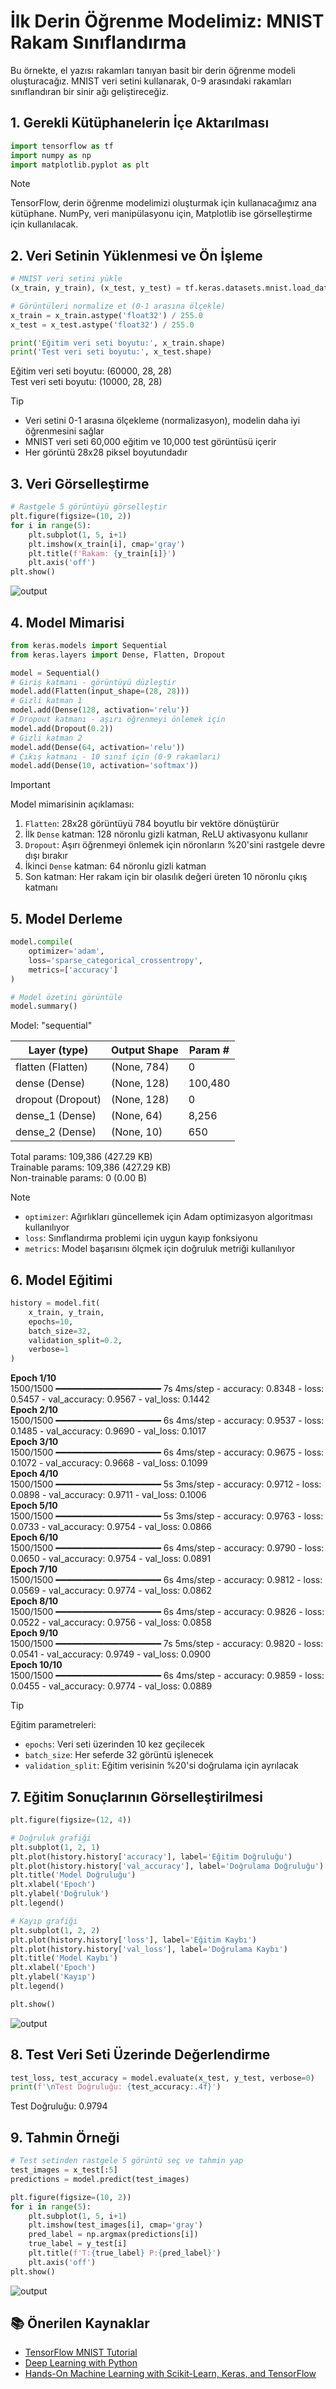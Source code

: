 # İlk Derin Öğrenme Modelimiz: MNIST Rakam Sınıflandırma

Bu örnekte, el yazısı rakamları tanıyan basit bir derin öğrenme modeli oluşturacağız. MNIST veri setini kullanarak, 0-9 arasındaki rakamları sınıflandıran bir sinir ağı geliştireceğiz.

## 1. Gerekli Kütüphanelerin İçe Aktarılması

```python
import tensorflow as tf
import numpy as np
import matplotlib.pyplot as plt
```

> [!NOTE]
> TensorFlow, derin öğrenme modelimizi oluşturmak için kullanacağımız ana kütüphane.
> NumPy, veri manipülasyonu için, Matplotlib ise görselleştirme için kullanılacak.

## 2. Veri Setinin Yüklenmesi ve Ön İşleme

```python
# MNIST veri setini yükle
(x_train, y_train), (x_test, y_test) = tf.keras.datasets.mnist.load_data()

# Görüntüleri normalize et (0-1 arasına ölçekle)
x_train = x_train.astype('float32') / 255.0
x_test = x_test.astype('float32') / 255.0

print('Eğitim veri seti boyutu:', x_train.shape)
print('Test veri seti boyutu:', x_test.shape)
```
Eğitim veri seti boyutu: (60000, 28, 28)<br>
Test veri seti boyutu: (10000, 28, 28)

> [!TIP]
> - Veri setini 0-1 arasına ölçekleme (normalizasyon), modelin daha iyi öğrenmesini sağlar
> - MNIST veri seti 60,000 eğitim ve 10,000 test görüntüsü içerir
> - Her görüntü 28x28 piksel boyutundadır

## 3. Veri Görselleştirme

```python
# Rastgele 5 görüntüyü görselleştir
plt.figure(figsize=(10, 2))
for i in range(5):
    plt.subplot(1, 5, i+1)
    plt.imshow(x_train[i], cmap='gray')
    plt.title(f'Rakam: {y_train[i]}')
    plt.axis('off')
plt.show()
```
![output](images/output-01.png)

## 4. Model Mimarisi

```python
from keras.models import Sequential
from keras.layers import Dense, Flatten, Dropout
```

```python
model = Sequential()
# Giriş katmanı - görüntüyü düzleştir
model.add(Flatten(input_shape=(28, 28)))
# Gizli katman 1
model.add(Dense(128, activation='relu'))
# Dropout katmanı - aşırı öğrenmeyi önlemek için
model.add(Dropout(0.2))
# Gizli katman 2
model.add(Dense(64, activation='relu'))
# Çıkış katmanı - 10 sınıf için (0-9 rakamları)
model.add(Dense(10, activation='softmax'))
```

> [!IMPORTANT]
> Model mimarisinin açıklaması:
> 1. `Flatten`: 28x28 görüntüyü 784 boyutlu bir vektöre dönüştürür
> 2. İlk `Dense` katman: 128 nöronlu gizli katman, ReLU aktivasyonu kullanır
> 3. `Dropout`: Aşırı öğrenmeyi önlemek için nöronların %20'sini rastgele devre dışı bırakır
> 4. İkinci `Dense` katman: 64 nöronlu gizli katman
> 5. Son katman: Her rakam için bir olasılık değeri üreten 10 nöronlu çıkış katmanı

## 5. Model Derleme

```python
model.compile(
    optimizer='adam',
    loss='sparse_categorical_crossentropy',
    metrics=['accuracy']
)

# Model özetini görüntüle
model.summary()
```

Model: "sequential"

| Layer (type)        | Output Shape       | Param #     |
|---------------------|--------------------|-------------|
| flatten (Flatten)   | (None, 784)        | 0           |
| dense (Dense)       | (None, 128)        | 100,480     |
| dropout (Dropout)   | (None, 128)        | 0           |
| dense_1 (Dense)     | (None, 64)         | 8,256       |
| dense_2 (Dense)     | (None, 10)         | 650         |

Total params: 109,386 (427.29 KB)  
Trainable params: 109,386 (427.29 KB)  
Non-trainable params: 0 (0.00 B)

> [!NOTE]
> - `optimizer`: Ağırlıkları güncellemek için Adam optimizasyon algoritması kullanılıyor
> - `loss`: Sınıflandırma problemi için uygun kayıp fonksiyonu
> - `metrics`: Model başarısını ölçmek için doğruluk metriği kullanılıyor

## 6. Model Eğitimi

```python
history = model.fit(
    x_train, y_train,
    epochs=10,
    batch_size=32,
    validation_split=0.2,
    verbose=1
)
```
**Epoch 1/10**  
1500/1500 ━━━━━━━━━━━━━━━━━━━━ 7s 4ms/step - accuracy: 0.8348 - loss: 0.5457 - val_accuracy: 0.9567 - val_loss: 0.1442  
**Epoch 2/10**  
1500/1500 ━━━━━━━━━━━━━━━━━━━━ 6s 4ms/step - accuracy: 0.9537 - loss: 0.1485 - val_accuracy: 0.9690 - val_loss: 0.1017  
**Epoch 3/10**  
1500/1500 ━━━━━━━━━━━━━━━━━━━━ 6s 4ms/step - accuracy: 0.9675 - loss: 0.1072 - val_accuracy: 0.9668 - val_loss: 0.1099  
**Epoch 4/10**  
1500/1500 ━━━━━━━━━━━━━━━━━━━━ 5s 3ms/step - accuracy: 0.9712 - loss: 0.0898 - val_accuracy: 0.9711 - val_loss: 0.1006  
**Epoch 5/10**  
1500/1500 ━━━━━━━━━━━━━━━━━━━━ 5s 3ms/step - accuracy: 0.9763 - loss: 0.0733 - val_accuracy: 0.9754 - val_loss: 0.0866  
**Epoch 6/10**  
1500/1500 ━━━━━━━━━━━━━━━━━━━━ 6s 4ms/step - accuracy: 0.9790 - loss: 0.0650 - val_accuracy: 0.9754 - val_loss: 0.0891  
**Epoch 7/10**  
1500/1500 ━━━━━━━━━━━━━━━━━━━━ 6s 4ms/step - accuracy: 0.9812 - loss: 0.0569 - val_accuracy: 0.9774 - val_loss: 0.0862  
**Epoch 8/10**  
1500/1500 ━━━━━━━━━━━━━━━━━━━━ 6s 4ms/step - accuracy: 0.9826 - loss: 0.0522 - val_accuracy: 0.9756 - val_loss: 0.0858  
**Epoch 9/10**  
1500/1500 ━━━━━━━━━━━━━━━━━━━━ 7s 5ms/step - accuracy: 0.9820 - loss: 0.0541 - val_accuracy: 0.9749 - val_loss: 0.0900  
**Epoch 10/10**  
1500/1500 ━━━━━━━━━━━━━━━━━━━━ 6s 4ms/step - accuracy: 0.9859 - loss: 0.0455 - val_accuracy: 0.9774 - val_loss: 0.0889
> [!TIP]
> Eğitim parametreleri:
> - `epochs`: Veri seti üzerinden 10 kez geçilecek
> - `batch_size`: Her seferde 32 görüntü işlenecek
> - `validation_split`: Eğitim verisinin %20'si doğrulama için ayrılacak

## 7. Eğitim Sonuçlarının Görselleştirilmesi

```python
plt.figure(figsize=(12, 4))

# Doğruluk grafiği
plt.subplot(1, 2, 1)
plt.plot(history.history['accuracy'], label='Eğitim Doğruluğu')
plt.plot(history.history['val_accuracy'], label='Doğrulama Doğruluğu')
plt.title('Model Doğruluğu')
plt.xlabel('Epoch')
plt.ylabel('Doğruluk')
plt.legend()

# Kayıp grafiği
plt.subplot(1, 2, 2)
plt.plot(history.history['loss'], label='Eğitim Kaybı')
plt.plot(history.history['val_loss'], label='Doğrulama Kaybı')
plt.title('Model Kaybı')
plt.xlabel('Epoch')
plt.ylabel('Kayıp')
plt.legend()

plt.show()
```
![output](images/output-02.png)

## 8. Test Veri Seti Üzerinde Değerlendirme

```python
test_loss, test_accuracy = model.evaluate(x_test, y_test, verbose=0)
print(f'\nTest Doğruluğu: {test_accuracy:.4f}')
```
Test Doğruluğu: 0.9794

## 9. Tahmin Örneği

```python
# Test setinden rastgele 5 görüntü seç ve tahmin yap
test_images = x_test[:5]
predictions = model.predict(test_images)

plt.figure(figsize=(10, 2))
for i in range(5):
    plt.subplot(1, 5, i+1)
    plt.imshow(test_images[i], cmap='gray')
    pred_label = np.argmax(predictions[i])
    true_label = y_test[i]
    plt.title(f'T:{true_label} P:{pred_label}')
    plt.axis('off')
plt.show()
```
![output](images/output-03.png)


## 📚 Önerilen Kaynaklar
- [TensorFlow MNIST Tutorial](https://www.tensorflow.org/tutorials/quickstart/beginner)
- [Deep Learning with Python](https://www.manning.com/books/deep-learning-with-python)
- [Hands-On Machine Learning with Scikit-Learn, Keras, and TensorFlow](https://www.oreilly.com/library/view/hands-on-machine-learning/9781492032632/)
